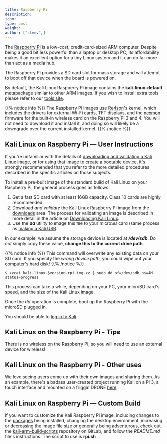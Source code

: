 ```yaml
---
title: Raspberry Pi
description:
icon:
type: post
weight:
author: ["steev",]
---
```


The [Raspberry Pi](https://raspberrypi.org/) is a low-cost, credit-card-sized ARM computer. Despite being a good bit less powerful than a laptop or desktop PC, its affordability makes it an excellent option for a tiny Linux system and it can do far more than act as a media hub.

The Raspberry Pi provides a SD card slot for mass storage and will attempt to boot off that device when the board is powered on.

By default, the Kali Linux Raspberry Pi image contains the **kali-linux-default** metapackage similar to other ARM images. If you wish to install extra tools please refer to our [tools site](https://tools.kali.org/kali-metapackages).

{{% notice info %}}
The Raspberry Pi images use [Re4son](https://twitter.com/re4sonkernel)'s kernel, which includes the drivers for external Wi-Fi cards, TFT displays, and the [nexmon](https://github.com/seemoo-lab/nexmon) firmware for the built-in wireless card on the Raspberry Pi 3 and 4. You will not need to download it and install it, and doing so will likely be a downgrade over the current installed kernel.
{{% /notice %}}

## Kali Linux on Raspberry Pi — User Instructions

If you're unfamiliar with the details of [downloading and validating a Kali Linux image](/docs/introduction/download-official-kali-linux-images/), or for [using that image to create a bootable device](/docs/usb/live-usb-install-with-windows/), it's strongly recommended that you refer to the more detailed procedures described in the specific articles on those subjects.

To install a pre-built image of the standard build of Kali Linux on your Raspberry Pi, the general process goes as follows:

1. Get a fast SD card with at least 16GB capacity. Class 10 cards are highly recommended.
2. Download _and validate_ the Kali Linux Raspberry Pi image from the [downloads](https://www.offensive-security.com/kali-linux-arm-images/) area. The process for validating an image is described in more detail in the article on [Downloading Kali Linux](/docs/introduction/download-official-kali-linux-images/).
3. Use the **dd** utility to image this file to your microSD card (same process as [making a Kali USB](/docs/usb/live-usb-install-with-windows/).

In our example, we assume the storage device is located at **_/dev/sdb_**. Do _not_ simply copy these value, **change this to the correct drive path**.

{{% notice info %}}
This command will overwrite any existing data on your SD card. If you specify the _wrong device path_, you could wipe out your computer's hard disk!
{{% /notice %}}

```console
$ xzcat kali-linux-$version-rpi.img.xz | sudo dd of=/dev/sdb bs=4M status=progress
```

This process can take a while, depending on your PC, your microSD card's speed, and the size of the Kali Linux image.

Once the _dd_ operation is complete, boot up the Raspberry Pi with the microSD plugged in.

You should be able to [log in to Kali](/docs/introduction/default-credentials/).

## Kali Linux on the Raspberry Pi - Tips

There is no wireless on the Raspberry Pi, so you will need to use an external device for wireless!

## Kali Linux on the Raspberry Pi - Other uses

We love seeing users come up with their own images and sharing them. As an example, there's a badass user-created project running Kali on a Pi 3, a touch interface and mounted on a friggin DRONE [here](https://whitedome.com.au/re4son/sticky-fingers-kali-pi/).

## Kali Linux on Raspberry Pi — Custom Build

If you want to customize the Kali Raspberry Pi image, including changes to the [packages](https://www.kali.org/docs/general-use/metapackages/) being installed, changing the desktop environment, increasing or decreasing the image file size or generally being adventurous, check out the [kali-arm-build-scripts](https://gitlab.com/kalilinux/build-scripts/kali-arm) repository on GitLab, and follow the _README.md_ file's instructions. The script to use is **rpi.sh**
